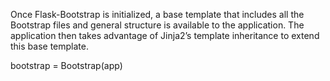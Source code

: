 Once Flask-Bootstrap is initialized, a base template that includes all the Bootstrap
files and general structure is available to the application. The application then takes
advantage of Jinja2’s template inheritance to extend this base template.

bootstrap = Bootstrap(app)

